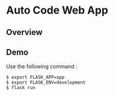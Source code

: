 # Auto Code Web App

## Overview

## Demo

Use the following command :

```
$ export FLASK_APP=app
$ export FLASK_ENV=development
$ flask run
```
